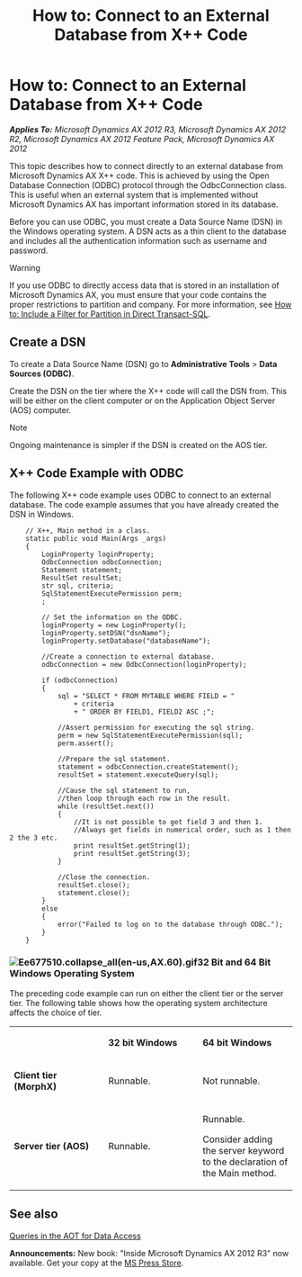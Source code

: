 ﻿---
title: 'How to: Connect to an External Database from X++ Code'
TOCTitle: 'How to: Connect to an External Database from X++ Code'
ms:assetid: d6421989-9a3e-44a4-9070-dd0b884cb7b7
ms:mtpsurl: https://msdn.microsoft.com/en-us/library/Ee677510(v=AX.60)
ms:contentKeyID: 35252035
ms.date: 05/18/2015
mtps_version: v=AX.60
---

# How to: Connect to an External Database from X++ Code 


_**Applies To:** Microsoft Dynamics AX 2012 R3, Microsoft Dynamics AX 2012 R2, Microsoft Dynamics AX 2012 Feature Pack, Microsoft Dynamics AX 2012_

This topic describes how to connect directly to an external database from Microsoft Dynamics AX X++ code. This is achieved by using the Open Database Connection (ODBC) protocol through the OdbcConnection class. This is useful when an external system that is implemented without Microsoft Dynamics AX has important information stored in its database.

Before you can use ODBC, you must create a Data Source Name (DSN) in the Windows operating system. A DSN acts as a thin client to the database and includes all the authentication information such as username and password.


> [!WARNING]
> <P>If you use ODBC to directly access data that is stored in an installation of Microsoft Dynamics AX, you must ensure that your code contains the proper restrictions to partition and company. For more information, see <A href="how-to-include-a-filter-for-partition-in-direct-transact-sql.md">How to: Include a Filter for Partition in Direct Transact-SQL</A>.</P>



## Create a DSN

To create a Data Source Name (DSN) go to **Administrative Tools** \> **Data Sources (ODBC)**.

Create the DSN on the tier where the X++ code will call the DSN from. This will be either on the client computer or on the Application Object Server (AOS) computer.


> [!NOTE]
> <P>Ongoing maintenance is simpler if the DSN is created on the AOS tier.</P>



## X++ Code Example with ODBC

The following X++ code example uses ODBC to connect to an external database. The code example assumes that you have already created the DSN in Windows.

```X++
    // X++, Main method in a class.
    static public void Main(Args _args)
    {
        LoginProperty loginProperty;
        OdbcConnection odbcConnection;
        Statement statement;
        ResultSet resultSet;
        str sql, criteria;
        SqlStatementExecutePermission perm;
        ;
    
        // Set the information on the ODBC.
        loginProperty = new LoginProperty();
        loginProperty.setDSN("dsnName");
        loginProperty.setDatabase("databaseName");
    
        //Create a connection to external database.
        odbcConnection = new OdbcConnection(loginProperty);
    
        if (odbcConnection)
        {
            sql = "SELECT * FROM MYTABLE WHERE FIELD = "
                + criteria
                + " ORDER BY FIELD1, FIELD2 ASC ;";
    
            //Assert permission for executing the sql string.
            perm = new SqlStatementExecutePermission(sql);
            perm.assert();
    
            //Prepare the sql statement.
            statement = odbcConnection.createStatement();
            resultSet = statement.executeQuery(sql);
    
            //Cause the sql statement to run,
            //then loop through each row in the result.
            while (resultSet.next())
            {
                //It is not possible to get field 3 and then 1.
                //Always get fields in numerical order, such as 1 then 2 the 3 etc.
                print resultSet.getString(1);
                print resultSet.getString(3);
            }
    
            //Close the connection.
            resultSet.close();
            statement.close();
        }
        else
        {
            error("Failed to log on to the database through ODBC.");
        }
    }
```

### ![Ee677510.collapse\_all(en-us,AX.60).gif](images/Gg863931.collapse_all(en-us,AX.60).gif "Ee677510.collapse_all(en-us,AX.60).gif")32 Bit and 64 Bit Windows Operating System

The preceding code example can run on either the client tier or the server tier. The following table shows how the operating system architecture affects the choice of tier.

<table>
<colgroup>
<col style="width: 33%" />
<col style="width: 33%" />
<col style="width: 33%" />
</colgroup>
<tbody>
<tr class="odd">
<td><p> </p></td>
<td><p><strong>32 bit Windows</strong></p></td>
<td><p><strong>64 bit Windows</strong></p></td>
</tr>
<tr class="even">
<td><p><strong>Client tier (MorphX)</strong></p></td>
<td><p>Runnable.</p></td>
<td><p>Not runnable.</p></td>
</tr>
<tr class="odd">
<td><p><strong>Server tier (AOS)</strong></p></td>
<td><p>Runnable.</p></td>
<td><p>Runnable.</p>
<p>Consider adding the server keyword to the declaration of the Main method.</p></td>
</tr>
</tbody>
</table>


## See also

[Queries in the AOT for Data Access](queries-in-the-aot-for-data-access.md)

  
**Announcements:** New book: "Inside Microsoft Dynamics AX 2012 R3" now available. Get your copy at the [MS Press Store](https://www.microsoftpressstore.com/store/inside-microsoft-dynamics-ax-2012-r3-9780735685109).

